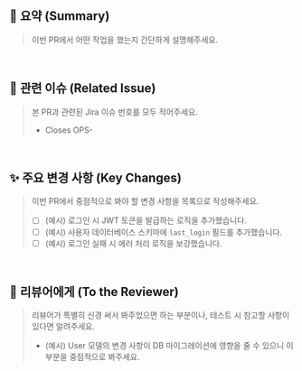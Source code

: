 ## 📄 요약 (Summary)

> 이번 PR에서 어떤 작업을 했는지 간단하게 설명해주세요.

<br>

## 🔗 관련 이슈 (Related Issue)

> 본 PR과 관련된 Jira 이슈 번호를 모두 적어주세요.
>
> - Closes OPS-

<br>

## ✨ 주요 변경 사항 (Key Changes)

> 이번 PR에서 중점적으로 봐야 할 변경 사항을 목록으로 작성해주세요.
>
> - [ ] (예시) 로그인 시 JWT 토큰을 발급하는 로직을 추가했습니다.
> - [ ] (예시) 사용자 데이터베이스 스키마에 `last_login` 필드를 추가했습니다.
> - [ ] (예시) 로그인 실패 시 에러 처리 로직을 보강했습니다.

<br>

## 🙏 리뷰어에게 (To the Reviewer)

> 리뷰어가 특별히 신경 써서 봐주었으면 하는 부분이나, 테스트 시 참고할 사항이 있다면 알려주세요.
>
> - (예시) User 모델의 변경 사항이 DB 마이그레이션에 영향을 줄 수 있으니 이 부분을 중점적으로 봐주세요.
